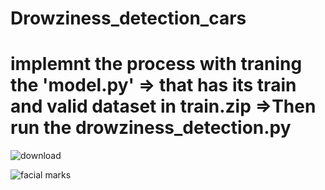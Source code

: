 # Drowziness_detection_cars

# implemnt the process with traning the 'model.py' => that has its train and valid dataset in train.zip =>Then run the drowziness_detection.py

![download](https://user-images.githubusercontent.com/60309916/121538182-331a6a00-ca22-11eb-8ab7-e45ebb43e07e.gif)


![facial marks](https://user-images.githubusercontent.com/60309916/121537418-87711a00-ca21-11eb-896b-8cd731ceec8f.jpeg)
